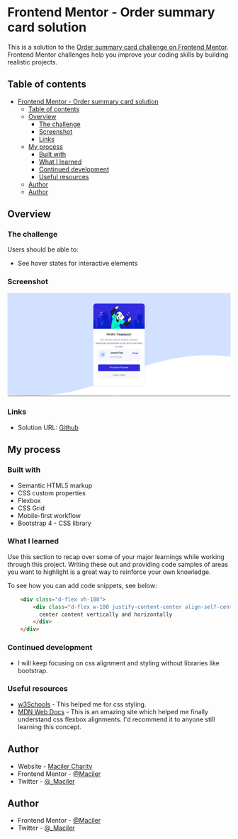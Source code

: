 # Frontend Mentor - Order summary card solution

This is a solution to the [Order summary card challenge on Frontend Mentor](https://www.frontendmentor.io/challenges/order-summary-component-QlPmajDUj). Frontend Mentor challenges help you improve your coding skills by building realistic projects. 

## Table of contents

- [Frontend Mentor - Order summary card solution](#frontend-mentor---order-summary-card-solution)
  - [Table of contents](#table-of-contents)
  - [Overview](#overview)
    - [The challenge](#the-challenge)
    - [Screenshot](#screenshot)
    - [Links](#links)
  - [My process](#my-process)
    - [Built with](#built-with)
    - [What I learned](#what-i-learned)
    - [Continued development](#continued-development)
    - [Useful resources](#useful-resources)
  - [Author](#author)
  - [Author](#author-1)



## Overview

### The challenge

Users should be able to:

- See hover states for interactive elements

### Screenshot

![My Solution Screenshot](images/screenshot.png)


### Links

- Solution URL: [Github](https://github.com/Maciler/Order-Summary-Component)

## My process

### Built with

- Semantic HTML5 markup
- CSS custom properties
- Flexbox
- CSS Grid
- Mobile-first workflow
- Bootstrap 4 - CSS library

### What I learned

Use this section to recap over some of your major learnings while working through this project. Writing these out and providing code samples of areas you want to highlight is a great way to reinforce your own knowledge.

To see how you can add code snippets, see below:

```html
    <div class="d-flex vh-100">
        <div class="d-flex w-100 justify-content-center align-self-center">
          center content vertically and horizontally
        </div>
    </div>
```



### Continued development

- I will keep focusing on css alignment and styling without libraries like bootstrap.

### Useful resources

- [w3Schools](https://www.w3schools.com/) - This helped me for css styling. 
- [MDN Web Docs](https://developer.mozilla.org/en-US/docs/Web/CSS) - This is an amazing site which helped me finally understand css flexbox alignments. I'd recommend it to anyone still learning this concept.



## Author

- Website - [Maciler Charity]()
- Frontend Mentor - [@Maciler](https://www.frontendmentor.io/profile/Maciler)
- Twitter - [@_Maciler](https://www.twitter.com/_Maciler)



## Author

- Frontend Mentor - [@Maciler](https://www.frontendmentor.io/profile/Maciler)
- Twitter - [@_Maciler](https://www.twitter.com/_Maciler)




